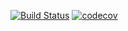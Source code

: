 [![Build Status](https://travis-ci.org/Denis-Sotnikov/job4j_grabber.svg?branch=main)](https://travis-ci.org/Denis-Sotnikov/job4j_grabber)
[![codecov](https://codecov.io/gh/Denis-Sotnikov/job4j_grabber/branch/master/graph/badge.svg?token=BOABVCN40O)](https://codecov.io/gh/Denis-Sotnikov/job4j_grabber)
